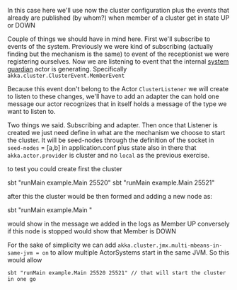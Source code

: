 In this case here we'll use now the cluster configuration plus the events that already are published (by whom?) when member of a cluster get in state UP or DOWN


Couple of things we should have in mind here. First we'll subscribe to events of the system. Previously we were kind of subscribing (actually finding but the mechanism is the same) to event of the receptionist we were registering ourselves. Now we are listening to event that the internal [system guardian](https://doc.akka.io/docs/akka/current/typed/guide/tutorial_1.html) actor is generating. Specifically `akka.cluster.ClusterEvent.MemberEvent` 

Because this event don't belong to the Actor `ClusterListener` we will create to listen to these changes, we'll have to add an adapter the can hold one message our actor recognizes that in itself holds a message of the type we want to listen to.

Two things we said. Subscribing and adapter. Then once that Listener is created we just need define in what are the mechanism we choose to start the cluster. It will be seed-nodes through the definition of the socket in `seed-nodes` = [a,b]
in application.conf plus state also in there that `akka.actor.provider` is cluster and no `local` as the previous exercise.


to test you could create first the cluster
 
   sbt "runMain example.Main 25520"
   sbt "runMain example.Main 25521"

after this the cluster would be then formed and adding a new node as:

   sbt "runMain example.Main " 

would show in the message we added in the logs as Member UP conversely if this node is stopped would show that Member is DOWN






For the sake of simplicity we can add `akka.cluster.jmx.multi-mbeans-in-same-jvm = on` to allow multiple ActorSystems start in the same JVM. So this would allow 

    sbt "runMain example.Main 25520 25521" // that will start the cluster in one go